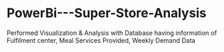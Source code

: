 # PowerBi---Super-Store-Analysis
Performed Visualization &amp; Analysis with Database having information of Fulfilment center, Meal Services Provided, Weekly Demand Data
